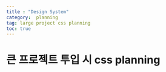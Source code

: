 ```yaml
---
title : "Design System"
category:  planning
tag: large project css planning
toc: true
---
```

# 큰 프로젝트 투입 시 css planning #